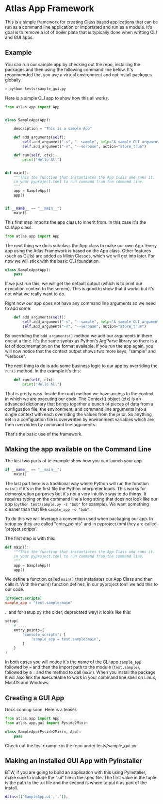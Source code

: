 # Atlas App Framework

This is a simple framework for creating Class based applications that can be run as a command line application or importated and run as a module. It's goal is to remove a lot of boiler plate that is typically done when writting CLI and GUI apps.

## Example

You can run our sample app by checking out the repo, installing the packages and then using the following command line below. It's reconmended that you use a virtual environment and not install packages globally.

```bash
> python tests/sample_gui.py
```

Here is a simple CLI app to show how this all works.

```python
from atlas.app import App


class SampleApp(App):

    description = "This is a sample App"

    def add_arguments(self):
        self.add_argument("-s", "--sample", help="A sample CLI argument")
        self.add_argument("-v", "--verbose", action="store_true")

    def run(self, ctx):
        print("Hello All")


def main():
    """This the function that instantiates the App Class and runs it.  This is to make it easy to create 'project.scripts'
    in your pyproject.toml to run command from the command line.
    """
    app = SampleApp()
    app()


if __name__ == "__main__":
    main()
```

This first step imports the app class to inherit from. In this case it's the CLIApp class.

```python
from atlas.app import App
```

The next thing we do is subclass the App class to make our own App. Every app using the Atlas
Framework is based on the App class. Other features (such as GUIs) are added as Mixin Classes, which we will get into later. For now we will stick with the basic CLI foundation.

```python
class SampleApp(App):
    pass
```

If we just run this, we will get the default output (which is to print our execution context to the screen). This is good to show that it works but it's not what we really want to do.

Right now our app does not have any command line arguments so we need to add some.

```python
    def add_arguments(self):
        self.add_argument("-s", "--sample", help="A sample CLI argument")
        self.add_argument("-v", "--verbose", action="store_true")
```

By overriding the `add_arguments()` method we add our arguments in there one at a time. It's the same syntax as Python's ArgParse library so there is a lot of documentation on the format available. If you run the app again, you will now notice that the context output shows two more keys, "sample" and "verbose".

The next thing to do is add some business logic to our app by overriding the `run()` method. In the example it's this:

```python
    def run(self, ctx):
        print("Hello All")
```

That is pretty easy. Inside the run() method we have access to the context in which we are executing our code. The Context() object (ctx) is an advanced dictionary that brings together a bunch of pieces of data from a configuation file, the environment, and command line arguments into a single context with each overriding the values from the prior. So anything set in a configuation file is overwritten by environment variables which are then overridden by command line arguments.

That's the basic use of the framework.

## Making the app available on the Command Line

The last two parts of te example show how you can launch your app.

```python
if __name__ == "__main__":
    main()
```

The last part here is a traditional way where Python will run the function `main()` if it's in the first file the Python interpreter loads. This works for demonstration purposes but it's not a very intuitive way to do things. It requires typing on the command line a long string that does not look like our app (`python test/sample.py -s "bob"` for example). We want something cleaner than that like `sample_app -s "bob"`.

To do this we will leverage a convention used when packaging our app. In setup.py they are called "entry_points" and in pyproject.toml they are called 'project.scripts'.

The first step is with this:

```python
def main():
    """This the function that instantiates the App Class and runs it.  This is to make it easy to create 'project.scripts'
    in your pyproject.toml to run command from the command line.
    """
    app = SampleApp()
    app()
```

We define a function called `main()` that instatiates our App Class and then calls it. With the main() function defines, in our pyproject.toml we add this to our code.

```toml
[project.scripts]
sample_app = "test.sample:main"
```

...and for setup.py (the older, deprecated way) it looks like this:

```python
setup(
    # ...,
    entry_points={
        'console_scripts': [
            'sample_app = test.sample:main',
        ]
    }
)
```

In both cases you will notice it's the name of the CLI app `sample_app` followed by `=` and then the import path to the module (`test.sample`), followed by a `:` and the method to call (`main`). When you install the package it will also link the executeable to work in your command line shell on Linux, MacOS and Windows.

## Creating a GUI App

Docs coming soon. Here is a teaser.

```python
from atlas.app import App
from atlas.app.gui import Pyside2Mixin

class SampleApp(Pyside2Mixin, App):
    pass
```

Check out the test example in the repo under tests/sample_gui.py

## Making an Installed GUI App with PyInstaller

BTW, if you are going to build an application with this using PyInstaller, make sure to include the ".ui" file in the spec file. The first value in the tuple is the path to the .ui file and the second is where to put it as part of the install.

```bash
datas=[('SampleApp.ui','.')],
```
